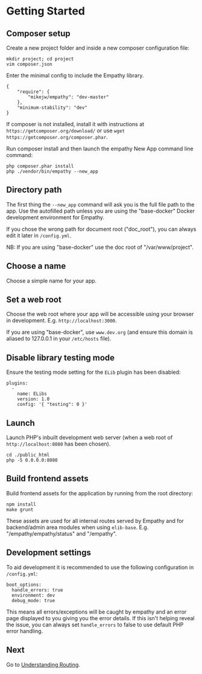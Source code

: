 

Getting Started
===

Composer setup
---

Create a new project folder and inside a new composer configuration file:

    mkdir project; cd project
    vim composer.json

Enter the minimal config to include the Empathy library.

    {
        "require": {
            "mikejw/empathy": "dev-master"
        },
        "minimum-stability": "dev"
    }


If composer is not installed, install it with instructions at `https://getcomposer.org/download/`
or use `wget https://getcomposer.org/composer.phar`.

Run composer install and then launch the empathy New App command line command:

    php composer.phar install
    php ./vendor/bin/empathy --new_app

Directory path
---

The first thing the `--new_app` command will ask you is the full file path to the app. Use the autofilled 
path unless you are using the "base-docker" Docker development environment for Empathy.

If you chose the wrong path for document root ("doc_root"), you can always edit it later in `/config.yml`.

NB: If you are using "base-docker" use the doc root of "/var/www/project".

Choose a name
---

Choose a simple name for your app.

Set a web root
---

Choose the web root where your app will be accessible using your browser in development. 
E.g. `http://localhost:3000`.

If you are using "base-docker", use `www.dev.org` (and ensure this domain is aliased to 127.0.0.1 in 
your `/etc/hosts` file).

Disable library testing mode
---

Ensure the testing mode setting for the `ELib` plugin has been disabled:

    plugins:
      -
        name: ELibs
        version: 1.0
        config: '{ "testing": 0 }'

Launch
---

Launch PHP's inbuilt development web server (when a web root of `http://localhost:8080` has been
chosen).

    cd ./public_html
    php -S 0.0.0.0:8080

Build frontend assets
---

Build frontend assets for the application by running from the root directory:

    npm install
    make grunt

These assets are used for all internal routes served by Empathy and for backend/admin area
modules when using `elib-base`. E.g.  "/empathy/empathy/status" and "/empathy".

Development settings
---

To aid development it is recommended to use the following configuration in `/config.yml`:

    boot_options:
      handle_errors: true
      environment: dev
      debug_mode: true

This means all errors/exceptions will be caught by empathy and an error page displayed to you
giving you the error details. If this isn't helping reveal the issue, you can always set 
`handle_errors` to false to use default PHP error handling.


Next
---
Go to [Understanding Routing](./routing.md).
